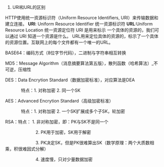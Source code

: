 1. URI和URL的区别

HTTP使用统一资源标识符（Uniform Resource Identifiers, URI）来传输数据和建立连接。
**URI**: Uniform Resource Identifier 统一资源标识符
**URL**:Uniform Resource Location 统一资源定位符
URI 是用来标示 一个具体的资源的，我们可以通过 URI 知道一个资源是什么。 
URL用来定位具体的资源的，标示了一个具体的资源位置。互联网上的每个文件都有一个唯一的URL。


BASE64：编码方式（8位字节代码），二进制与字符串相互转换 

MD5：Message Algorithm（消息摘要算法第五版），散列函数（哈希算法）_不可逆，压缩性

DES：Data Encrytion Standard（数据加密标准），对应算法是DEA

             特点：1. 对称加密 2. 同一个SK

AES：Advanced Encrytion Standard（高级加密标准）

             特点：1. 对称加密 2. 一个SK扩展成多个子SK，轮加密

RSA：特点： 1. 非对称加密，即：PK与SK不是同一个

                         2. PK用于加密，SK用于解密

                         3. PK决定SK，但是PK很难算出SK（数学原理：两个大质数相乘，积很难因式分解）

                         4. 速度慢，只对少量数据加密




